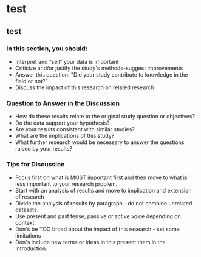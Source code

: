 # test

## test

### In this section, you should:
- Interpret and “sell” your data is important
- Criticize and/or justify the study's methods-suggest improvements
- Answer this question: "Did your study contribute to knowledge in the field or not?"
- Discuss the impact of this research on related research
### Question to Answer in the Discussion
- How do these results relate to the original study question or objectives?
- Do the data support your hypothesis?
- Are your results consistent with similar studies?
- What are the implications of this study?
- What further research would be necessary to answer the questions raised by your results?
### Tips for Discussion
- Focus first on what is MOST important first and then move to what is less important to your research problem.
- Start with an analysis of results and move to implication and extension of research
- Divide the analysis of results by paragraph - do not combine unrelated datasets.
- Use present and past tense, passive or active voice depending on context.
- Don's be TOO broad about the impact of this research - set some limitations
- Don's include new terms or ideas in this present them in the Introduction. 